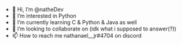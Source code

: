 - 👋 Hi, I’m @natheDev
- 👀 I’m interested in Python
- 🌱 I’m currently learning C & Python & Java as well
- 💞️ I’m looking to collaborate on (idk what i supposed to answer(?))
- 📫 How to reach me nathanael__jr#4704 on discord

<!---
natheDev/natheDev is a ✨ special ✨ repository because its `README.md` (this file) appears on your GitHub profile.
You can click the Preview link to take a look at your changes.
--->
